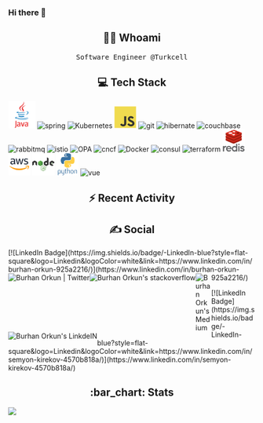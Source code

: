 ### Hi there 👋

<!--
**burhanorkun/burhanorkun** is a ✨ _special_ ✨ repository because its `README.md` (this file) appears on your GitHub profile.

Here are some ideas to get you started:

- 🔭 I’m currently working on ...
- 🌱 I’m currently learning ...
- 👯 I’m looking to collaborate on ...
- 🤔 I’m looking for help with ...
- 💬 Ask me about ...
- 📫 How to reach me: ...
- 😄 Pronouns: ...
- ⚡ Fun fact: ...
-->

<h2 align="center"> 👨‍💻 Whoami</h2>
<p align="center">
  <samp>Software Engineer @Turkcell</samp>
</p>


<h2 align="center"> 💻 Tech Stack</h2>
<p align="left">
  <!--<img src="https://raw.githubusercontent.com/devicons/devicon/master/icons/go/go-original.svg" alt="react" width="45" height="45" />-->
  <img src="https://raw.githubusercontent.com/devicons/devicon/master/icons/java/java-original-wordmark.svg" alt="java" width="55" height="55" />
  <img src="https://www.vectorlogo.zone/logos/springio/springio-ar21.svg" alt="spring"/>
  <img src="https://www.vectorlogo.zone/logos/kubernetes/kubernetes-icon.svg" alt="Kubernetes"/>
  <img src="https://raw.githubusercontent.com/devicons/devicon/master/icons/javascript/javascript-original.svg" alt="javascript" width="45" height="45" />
  <img src="https://www.vectorlogo.zone/logos/git-scm/git-scm-ar21.svg" alt="git"/>
  <img src="https://www.vectorlogo.zone/logos/hibernate/hibernate-ar21.svg" alt="hibernate"/>
  <img src="https://www.vectorlogo.zone/logos/couchbase/couchbase-ar21.svg" alt="couchbase"/>
  <img src="https://www.vectorlogo.zone/logos/rabbitmq/rabbitmq-ar21.svg" alt="rabbitmq"/>
  <img src="https://www.vectorlogo.zone/logos/istioio/istioio-icon.svg" alt="istio"/>
  <img src="https://www.vectorlogo.zone/logos/openpolicyagent/openpolicyagent-ar21.svg" alt="OPA"/>
  <img src="https://www.vectorlogo.zone/logos/cncfio/cncfio-ar21.svg" alt="cncf"/>
  <img src="https://www.vectorlogo.zone/logos/docker/docker-ar21.svg" alt="Docker"/>
  <img src="https://www.vectorlogo.zone/logos/consulio/consulio-ar21.svg" alt="consul"/>
  <img src="https://www.vectorlogo.zone/logos/terraformio/terraformio-ar21.svg" alt="terraform"/>
  <img src="https://raw.githubusercontent.com/devicons/devicon/master/icons/redis/redis-original-wordmark.svg" alt="redis" width="45" height="45" />
  <img src="https://raw.githubusercontent.com/github/explore/80688e429a7d4ef2fca1e82350fe8e3517d3494d/topics/aws/aws.png" alt="aws" width="45" height="45" />
  <!--<img src="https://www.vectorlogo.zone/logos/dotnet/dotnet-ar21.svg" alt=".NET" />-->
  <img src="https://raw.githubusercontent.com/devicons/devicon/master/icons/nodejs/nodejs-original-wordmark.svg" alt="nodejs" width="45" height="45" />
  <img src="https://raw.githubusercontent.com/devicons/devicon/master/icons/python/python-original-wordmark.svg" alt="python" width="45" height="45" />
  <img src="https://www.vectorlogo.zone/logos/vuejs/vuejs-ar21.svg" alt="vue" />
</p>


<h2 align="center"> ⚡ Recent Activity</h2>

<!--START_SECTION:activity-->
<!--
1. ❗️ Opened issue [#3040](https://github.com/dapr/dapr/issues/3040) in [dapr/dapr](https://github.com/dapr/dapr)
2. 🗣 Commented on [#396](https://github.com/envoyproxy/go-control-plane/issues/396) in [envoyproxy/go-control-plane](https://github.com/envoyproxy/go-control-plane)
3. 🗣 Commented on [#396](https://github.com/envoyproxy/go-control-plane/issues/396) in [envoyproxy/go-control-plane](https://github.com/envoyproxy/go-control-plane)
4. 🗣 Commented on [#3015](https://github.com/dapr/dapr/issues/3015) in [dapr/dapr](https://github.com/dapr/dapr)
5. 🗣 Commented on [#3015](https://github.com/dapr/dapr/issues/3015) in [dapr/dapr](https://github.com/dapr/dapr)
6. -->
<!--END_SECTION:activity-->


<h2 align="center">✍️ Social</h2>
<p align="left">
  [![LinkedIn Badge](https://img.shields.io/badge/-LinkedIn-blue?style=flat-square&logo=Linkedin&logoColor=white&link=https://www.linkedin.com/in/burhan-orkun-925a2216/)](https://www.linkedin.com/in/burhan-orkun-925a2216/)
  <a href="https://twitter.com/beyazmartilar" title='Twitter'>
    <img align="left" alt="Burhan Orkun | Twitter" src="https://img.icons8.com/fluent/32/000000/twitter.png" />
  </a>
  
  <a href="https://stackoverflow.com/users/4738432/burhan-orkun" title='stackoverflow'>
    <img align="left" alt="Burhan Orkun's stackoverflow" src="https://img.icons8.com/color/32/000000/stackoverflow.png" />
  </a>
  
  <a href="https://medium.com/@beyazmartilar" title='Medium'>
    <img align="left" alt="Burhan Orkun's Medium" width="32px" src="https://cdn.jsdelivr.net/npm/simple-icons@3.2.0/icons/medium.svg" />
  </a>

  <a href="https://www.linkedin.com/in/burhan-orkun-925a2216/" title='Linkedin'>
    <img align="left" alt="Burhan Orkun's LinkdeIN" src="https://img.icons8.com/color/32/000000/linkedin.png" />
  </a>
  <br>
</p>
[![LinkedIn Badge](https://img.shields.io/badge/-LinkedIn-blue?style=flat-square&logo=Linkedin&logoColor=white&link=https://www.linkedin.com/in/semyon-kirekov-4570b818a/)](https://www.linkedin.com/in/semyon-kirekov-4570b818a/)


<h2 align="center">:bar_chart: Stats </h2>
<p align="left">
  
 <img src="https://github-readme-stats.vercel.app/api?username=burhanorkun&show_icons=true&theme=white"/>
 <!-- <img src="https://github-readme-stackoverflow.vercel.app/?userID=4430183"/> -->
 
</p>
